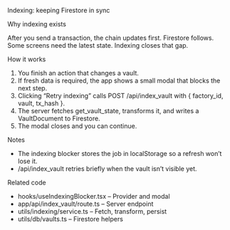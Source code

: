Indexing: keeping Firestore in sync

Why indexing exists

After you send a transaction, the chain updates first. Firestore follows. Some screens need the latest state. Indexing closes that gap.

How it works

1) You finish an action that changes a vault.
2) If fresh data is required, the app shows a small modal that blocks the next step.
3) Clicking “Retry indexing” calls POST /api/index_vault with { factory_id, vault, tx_hash }.
4) The server fetches get_vault_state, transforms it, and writes a VaultDocument to Firestore.
5) The modal closes and you can continue.

Notes

- The indexing blocker stores the job in localStorage so a refresh won’t lose it.
- /api/index_vault retries briefly when the vault isn’t visible yet.

Related code

- hooks/useIndexingBlocker.tsx – Provider and modal
- app/api/index_vault/route.ts – Server endpoint
- utils/indexing/service.ts – Fetch, transform, persist
- utils/db/vaults.ts – Firestore helpers
